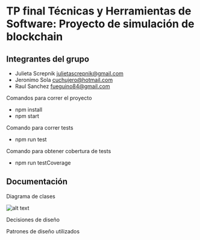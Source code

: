 # TP final Técnicas y Herramientas de Software: Proyecto de simulación de blockchain

Integrantes del grupo
---------------------
- Julieta Screpnik   julietascrepnik@gmail.com
- Jeronimo Sola      cuchujero@hotmail.com
- Raul Sanchez       fueguino84@gmail.com


Comandos para correr el proyecto

- npm install
- npm start

Comando para correr tests

- npm run test

Comando para obtener cobertura de tests

- npm run testCoverage

Documentación
--------------
Diagrama de clases

![alt text](https://i.ibb.co/BykPGCj/diagrama2.png)


Decisiones de diseño


Patrones de diseño utilizados



